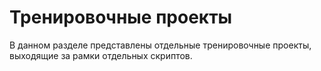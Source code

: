 Тренировочные проекты
=====================
В данном разделе представлены отдельные тренировочные проекты, выходящие за рамки отдельных скриптов.